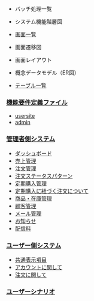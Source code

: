 
- バッチ処理一覧
- システム機能階層図
- [画面一覧](画面一覧)
- 画面遷移図
- 画面レイアウト

- 概念データモデル（ER図）
- [テーブル一覧](テーブル一覧)

### [機能要件定義ファイル](https://drive.google.com/drive/folders/1hnCb5iX_ORFs8AmwkNGvevNe8_ww18Rw)
- [usersite](https://docs.google.com/spreadsheets/d/1twVGOHPDXAWip65U7w6A9KafM9QBV96yJTkuk68hB88/edit#gid=879829214)
- [admin](https://docs.google.com/spreadsheets/d/1zseJ5Oqb_ZmdU8usSJIAoym4lrqc758e1JGWlNWG0P4/edit#gid=1285564167)
### [管理者側システム](https://docs.google.com/spreadsheets/d/1zseJ5Oqb_ZmdU8usSJIAoym4lrqc758e1JGWlNWG0P4/edit#gid=1742437447)
- [ダッシュボード](https://docs.google.com/spreadsheets/d/1zseJ5Oqb_ZmdU8usSJIAoym4lrqc758e1JGWlNWG0P4/edit#gid=1125418887)
- [売上管理](https://docs.google.com/spreadsheets/d/1zseJ5Oqb_ZmdU8usSJIAoym4lrqc758e1JGWlNWG0P4/edit#gid=595748132)
- [注文管理](https://docs.google.com/spreadsheets/d/1zseJ5Oqb_ZmdU8usSJIAoym4lrqc758e1JGWlNWG0P4/edit#gid=1539305423)
- [注文ステータスパターン](https://docs.google.com/spreadsheets/d/1zseJ5Oqb_ZmdU8usSJIAoym4lrqc758e1JGWlNWG0P4/edit#gid=1106393378)
- [定期購入管理](https://docs.google.com/spreadsheets/d/1zseJ5Oqb_ZmdU8usSJIAoym4lrqc758e1JGWlNWG0P4/edit#gid=1087549918)
- [定期購入に紐づく注文について](https://docs.google.com/spreadsheets/d/1zseJ5Oqb_ZmdU8usSJIAoym4lrqc758e1JGWlNWG0P4/edit#gid=1465253296)
- [商品・在庫管理](https://docs.google.com/spreadsheets/d/1zseJ5Oqb_ZmdU8usSJIAoym4lrqc758e1JGWlNWG0P4/edit#gid=1968303595)
- [顧客管理](https://docs.google.com/spreadsheets/d/1zseJ5Oqb_ZmdU8usSJIAoym4lrqc758e1JGWlNWG0P4/edit#gid=766049808)
- [メール管理](https://docs.google.com/spreadsheets/d/1zseJ5Oqb_ZmdU8usSJIAoym4lrqc758e1JGWlNWG0P4/edit#gid=575140612)
- [お知らせ](https://docs.google.com/spreadsheets/d/1zseJ5Oqb_ZmdU8usSJIAoym4lrqc758e1JGWlNWG0P4/edit#gid=2125817633)
- [配信料](https://docs.google.com/spreadsheets/d/1zseJ5Oqb_ZmdU8usSJIAoym4lrqc758e1JGWlNWG0P4/edit#gid=557587705)
 
### [ユーザー側システム](https://docs.google.com/spreadsheets/d/1twVGOHPDXAWip65U7w6A9KafM9QBV96yJTkuk68hB88/edit#gid=1223870915)
- [共通表示項目](https://docs.google.com/spreadsheets/d/1twVGOHPDXAWip65U7w6A9KafM9QBV96yJTkuk68hB88/edit#gid=7657821)
- [アカウントに関して](https://docs.google.com/spreadsheets/d/1twVGOHPDXAWip65U7w6A9KafM9QBV96yJTkuk68hB88/edit#gid=1560211171)
- [注文に関して](https://docs.google.com/spreadsheets/d/1twVGOHPDXAWip65U7w6A9KafM9QBV96yJTkuk68hB88/edit#gid=743093216)


### [ユーザーシナリオ](URL)
